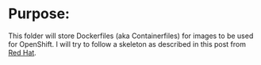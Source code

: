 # Purpose:

This folder will store Dockerfiles (aka Containerfiles) for images to be used for OpenShift. I will try to follow a skeleton as described in this post from [Red Hat](https://developers.redhat.com/articles/2021/11/11/best-practices-building-images-pass-red-hat-container-certification#).
